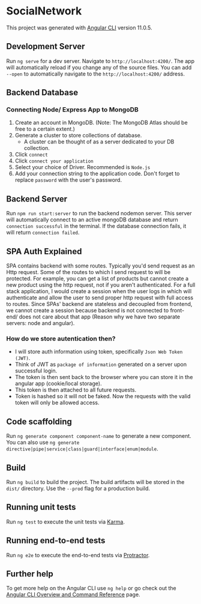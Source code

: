 # SocialNetwork

This project was generated with [Angular CLI](https://github.com/angular/angular-cli) version 11.0.5.

## Development Server

Run `ng serve` for a dev server. Navigate to `http://localhost:4200/`. The app will automatically reload if you change any of the source files.
You can add `--open` to automatically navigate to the `http://localhost:4200/` address.

## Backend Database

### Connecting Node/ Express App to MongoDB

1. Create an account in MongoDB. (Note: The MongoDB Atlas should be free to a certain extent.)
2. Generate a cluster to store collections of database.
   - A cluster can be thought of as a server dedicated to your DB collection.
3. Click `connect`
4. Click `connect your application`
5. Select your choice of Driver. Recommended is `Node.js`
6. Add your connection string to the application code. Don't forget to replace `password` with the user's password.

## Backend Server

Run `npm run start:server` to run the backend nodemon server.
This server will automatically connect to an active mongoDB database and return `connection successful` in the terminal.
If the database connection fails, it will return `connection failed`.

## SPA Auth Explained

SPA contains backend with some routes. Typically you'd send request as an Http request. Some of the routes to which I send request to will be protected. For example, you can get a list of products but cannot create a new product using the http request, not if you aren't authenticated. For a full stack application, I would create a session when the user logs in which will authenticate and allow the user to send proper http request with full access to routes. Since SPAs' backend are stateless and decoupled  from frontend, we cannot create a session because backend is not connected to front-end/ does not care about that app (Reason why we have two separate servers: node and angular).

### How do we store autentication then?

* I will store auth information using token, specifically `Json Web Token (JWT)`.
* Think of JWT as `package of information` generated on a server upon successful login.
* The token is then sent back to the browser where you can store it in the angular app (cookie/local storage).
* This token is then attached to all future requests.
* Token is hashed so it will not be faked. Now the requests with the valid token will only be allowed access.

## Code scaffolding

Run `ng generate component component-name` to generate a new component. You can also use `ng generate directive|pipe|service|class|guard|interface|enum|module`.

## Build

Run `ng build` to build the project. The build artifacts will be stored in the `dist/` directory. Use the `--prod` flag for a production build.

## Running unit tests

Run `ng test` to execute the unit tests via [Karma](https://karma-runner.github.io).

## Running end-to-end tests

Run `ng e2e` to execute the end-to-end tests via [Protractor](http://www.protractortest.org/).

## Further help

To get more help on the Angular CLI use `ng help` or go check out the [Angular CLI Overview and Command Reference](https://angular.io/cli) page.
